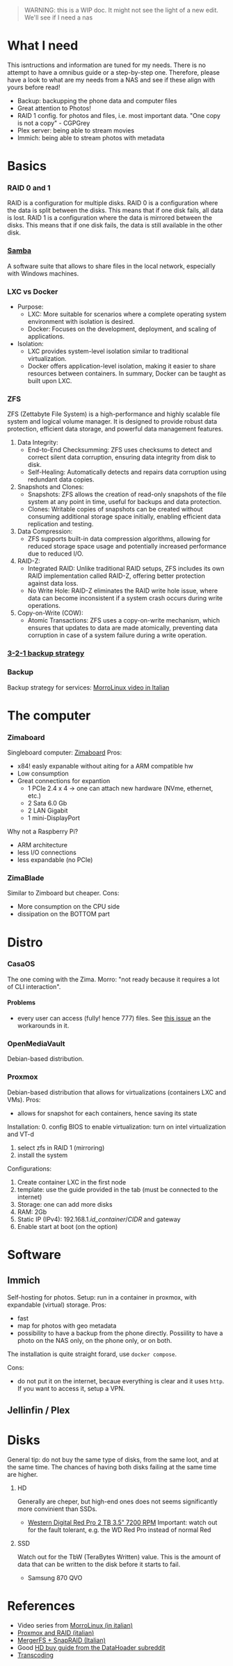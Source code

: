 > WARNING: this is a WIP doc. It might not see the light of a new edit. We'll see if I need a nas

# What I need
This isntructions and information are tuned for my needs. There is no attempt to have a omnibus guide or a step-by-step one. Therefore, please have a look to what are my needs from a NAS and see if these align with yours before read!
- Backup: backupping the phone data and computer files
- Great attention to Photos!
- RAID 1 config. for photos and files, i.e. most important data. "One copy is not a copy" - CGPGrey
- Plex server: being able to stream movies
- Immich: being able to stream photos with metadata


# Basics
### RAID 0 and 1
RAID is a configuration for multiple disks. RAID 0 is a configuration where the data is split between the disks. This means that if one disk fails, all data is lost. RAID 1 is a configuration where the data is mirrored between the disks. This means that if one disk fails, the data is still available in the other disk.
### [Samba](https://wiki.archlinux.org/title/Samba)
A software suite that allows to share files in the local network, especially with Windows machines.
### LXC vs Docker
- Purpose:
  - LXC: More suitable for scenarios where a complete operating system environment with isolation is desired.
  - Docker: Focuses on the development, deployment, and scaling of applications.
- Isolation:
  - LXC provides system-level isolation similar to traditional virtualization.
  - Docker offers application-level isolation, making it easier to share resources between containers.
In summary, Docker can be taught as built upon LXC.
### ZFS
ZFS (Zettabyte File System) is a high-performance and highly scalable file system and logical volume manager. It is designed to provide robust data protection, efficient data storage, and powerful data management features.
1. Data Integrity:
   - End-to-End Checksumming: ZFS uses checksums to detect and correct silent data corruption, ensuring data integrity from disk to disk.
   - Self-Healing: Automatically detects and repairs data corruption using redundant data copies.
2. Snapshots and Clones:
   - Snapshots: ZFS allows the creation of read-only snapshots of the file system at any point in time, useful for backups and data protection.
   - Clones: Writable copies of snapshots can be created without consuming additional storage space initially, enabling efficient data replication and testing.
3. Data Compression:
   - ZFS supports built-in data compression algorithms, allowing for reduced storage space usage and potentially increased performance due to reduced I/O.
4. RAID-Z:
   - Integrated RAID: Unlike traditional RAID setups, ZFS includes its own RAID implementation called RAID-Z, offering better protection against data loss.
   - No Write Hole: RAID-Z eliminates the RAID write hole issue, where data can become inconsistent if a system crash occurs during write operations.
5. Copy-on-Write (COW):
   - Atomic Transactions: ZFS uses a copy-on-write mechanism, which ensures that updates to data are made atomically, preventing data corruption in case of a system failure during a write operation.

### [3-2-1 backup strategy](https://www.backblaze.com/blog/the-3-2-1-backup-strategy/)
### Backup
Backup strategy for services: [MorroLinux video in Italian](https://youtu.be/DrHn9wlyzJ0?si=zcHjihLMb_g523Ju)

# The computer
### Zimaboard
Singleboard computer: [Zimaboard](https://www.zimaboard.com/)
Pros:
- x84! easly expanable without aiting for a ARM compatible hw
- Low consumption
- Great connections for expantion
  - 1 PCIe 2.4 x 4 -> one can attach new hardware (NVme, ethernet, etc.)
  - 2 Sata 6.0 Gb
  - 2 LAN Gigabit
  - 1 mini-DisplayPort

Why not a Raspberry Pi?
- ARM architecture
- less I/O connections
- less expandable (no PCIe)

### ZimaBlade
Similar to Zimboard but cheaper.
Cons:
- More consumption on the CPU side
- dissipation on the BOTTOM part


# Distro

### CasaOS
The one coming with the Zima. Morro: "not ready because it requires a lot of CLI interaction".

#### Problems
- every user can access (fully! hence 777) files. See [this issue](https://github.com/IceWhaleTech/CasaOS/issues/1113) an the workarounds in it.

### OpenMediaVault
Debian-based distribution.
  
### Proxmox
Debian-based distribution that allows for virtualizations (containers LXC and VMs).
Pros:
- allows for snapshot for each containers, hence saving its state

Installation:
0. config BIOS to enable virtualization: turn on intel virtualization and VT-d
1. select zfs in RAID 1 (mirroring)
2. install the system

Configurations:
1. Create container LXC in the first node
2. template: use the guide provided in the tab (must be connected to the internet)
3. Storage: one can add more disks 
4. RAM: 2Gb
5. Static IP (IPv4): 192.168.1.*id_container*/*CIDR* and gateway
6. Enable start at boot (on the option)

# Software

## Immich
Self-hosting for photos. Setup: run in a container in proxmox, with expandable (virtual) storage.
Pros:
- fast
- map for photos with geo metadata
- possibility to have a backup from the phone directly. Possiility to have a photo on the NAS only, on the phone only, or on both. 

The installation is quite straight forard, use `docker compose`.

Cons:
- do not put it on the internet, becaue everything is clear and it uses `http`. If you want to access it, setup a VPN.

## Jellinfin / Plex

# Disks
General tip: do not buy the same type of disks, from the same loot, and at the same time. The chances of having both disks failing at the same time are higher.

1. HD

   Generally are cheper, but high-end ones does not seems significantly more convinient than SSDs. 
   - [Western Digital Red Pro 2 TB 3.5" 7200 RPM](https://pcpartpicker.com/product/3dNp99/western-digital-internal-hard-drive-wd2001ffsx)
   Important: watch out for the fault tolerant, e.g. the WD Red Pro instead of normal Red
2. SSD

   Watch out for the TbW (TeraBytes Written) value. This is the amount of data that can be written to the disk before it starts to fail.
   - Samsung 870 QVO

# References
- Video series from [MorroLinux (in italian)](https://youtu.be/DrHn9wlyzJ0)
- [Proxmox and RAID (italian)](https://youtu.be/5I2aw_yVcRM?si=vI8t3RRjuVTiQmsf)
- [MergerFS + SnapRAID (Italian)](https://youtu.be/5QSkDZi9OzY)
- Good [HD buy guide from the DataHoader subreddit](https://www.reddit.com/r/DataHoarder/wiki/hardware/#wiki_nas)
- [Transcoding](https://www.reddit.com/r/PleX/comments/11ih0gs/plex_hardware_transcoding_explained/)